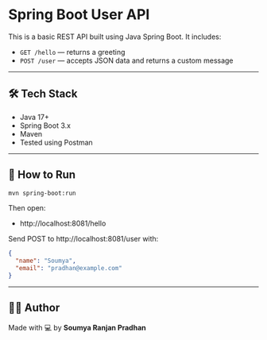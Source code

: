 # Spring Boot User API

This is a basic REST API built using Java Spring Boot. It includes:

- `GET /hello` — returns a greeting
- `POST /user` — accepts JSON data and returns a custom message

---

## 🛠 Tech Stack

- Java 17+
- Spring Boot 3.x
- Maven
- Tested using Postman

---

## 🚀 How to Run

```bash
mvn spring-boot:run
```

Then open:

- http://localhost:8081/hello

Send POST to http://localhost:8081/user with:

```json
{
  "name": "Soumya",
  "email": "pradhan@example.com"
}
```

---

## 👨‍💻 Author

Made with 💻 by **Soumya Ranjan Pradhan**
